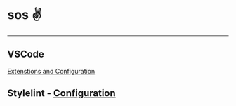 # sos ✌
---
## VSCode
[Extenstions and Configuration](vscode/README.md)

## Stylelint - [Configuration](stylelint/stylelint.json)